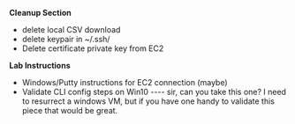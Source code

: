 **Cleanup Section**
- delete local CSV download
- delete keypair in ~/.ssh/
- Delete certificate private key from EC2

**Lab Instructions**
- Windows/Putty instructions for EC2 connection (maybe)
- Validate CLI config steps on Win10 ---- sir, can you take this one? I need to resurrect a windows VM, but if you have one handy to validate this piece that would be great.
